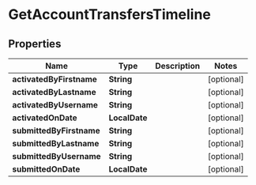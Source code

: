 

# GetAccountTransfersTimeline


## Properties

| Name | Type | Description | Notes |
|------------ | ------------- | ------------- | -------------|
|**activatedByFirstname** | **String** |  |  [optional] |
|**activatedByLastname** | **String** |  |  [optional] |
|**activatedByUsername** | **String** |  |  [optional] |
|**activatedOnDate** | **LocalDate** |  |  [optional] |
|**submittedByFirstname** | **String** |  |  [optional] |
|**submittedByLastname** | **String** |  |  [optional] |
|**submittedByUsername** | **String** |  |  [optional] |
|**submittedOnDate** | **LocalDate** |  |  [optional] |



